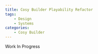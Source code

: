 ```yaml
---
title: Cosy Builder Playability Refactor
tags:
    - Design
    - Systems
categories:
    - Cosy Builder
---
```

Work In Progress